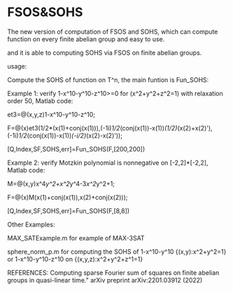 # FSOS&SOHS

The new version of computation of FSOS and SOHS, which can compute function on every finite abelian group and easy to use.

and it is able to computing SOHS via FSOS on finite abelian groups.

usage:

Compute the SOHS of function on T^n, the main funtion is Fun_SOHS:

Example 1: verify 1-x^10-y^10-z^10>=0 for (x^2+y^2+z^2=1) with  relaxation order 50, Matlab code:
  
 et3=@(x,y,z)1-x^10-y^10-z^10;
 
 F=@(x)et3(1/2*(x(1)+conj(x(1))),(-1i)*1/2*(conj(x(1))-x(1))*(1/2)*(x(2)+x(2)'),(-1i)*1/2*(conj(x(1))-x(1))*(-i/2)*(x(2)-x(2)'));
 
 [Q,Index,SF,SOHS,err]=Fun_SOHS(F,[200,200])
 
 
Example 2: verify Motzkin polynomial is nonnegative on [-2,2]*[-2,2], Matlab code:

 M=@(x,y)x^4*y^2+x^2*y^4-3*x^2*y^2+1;
 
 F=@(x)M(x(1)+conj(x(1)),x(2)+conj(x(2)));
 
 [Q,Index,SF,SOHS,err]=Fun_SOHS(F,[8,8])
 


Other Examples:

MAX_SATExample.m  for example of MAX-3SAT

sphere_norm_p.m for computing the SOHS of 1-x^10-y^10 {(x,y):x^2+y^2=1} or 1-x^10-y^10-z^10 on {(x,y,z):x^2+y^2+z^1=1}

REFERENCES:
Computing sparse Fourier sum of squares on finite abelian groups in quasi-linear time." arXiv preprint arXiv:2201.03912 (2022)
